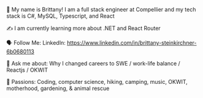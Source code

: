🤝 My name is Brittany! I am a full stack engineer at Compellier and my tech stack is C#, MySQL, Typescript, and React 
 
✍️ I am currently learning more about .NET and React Router
 
🗣 Follow Me: LinkedIn: https://www.linkedin.com/in/brittany-steinkirchner-6b0680113

💬 Ask me about: Why I changed careers to SWE / work-life balance / Reactjs / OKWIT

💓 Passions: Coding, computer science, hiking, camping, music, OKWIT, motherhood, gardening, & animal rescue
